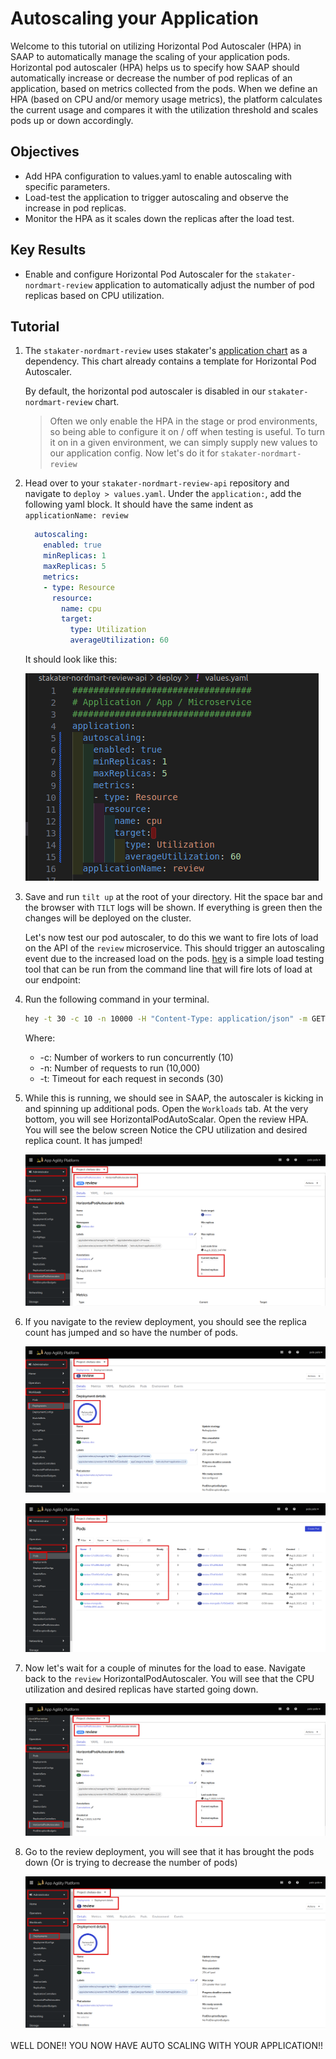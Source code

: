 # Autoscaling your Application

Welcome to this tutorial on utilizing Horizontal Pod Autoscaler (HPA) in SAAP to automatically manage the scaling of your application pods. Horizontal pod autoscaler (HPA) helps us to specify how SAAP should automatically increase or decrease the number of pod replicas of an application, based on metrics collected from the pods. When we define an HPA (based on CPU and/or memory usage metrics), the platform calculates the current usage and compares it with the utilization threshold and scales pods up or down accordingly.

## Objectives

- Add HPA configuration to values.yaml to enable autoscaling with specific parameters.
- Load-test the application to trigger autoscaling and observe the increase in pod replicas.
- Monitor the HPA as it scales down the replicas after the load test.

## Key Results

- Enable and configure Horizontal Pod Autoscaler for the `stakater-nordmart-review` application to automatically adjust the number of pod replicas based on CPU utilization.

## Tutorial

1. The `stakater-nordmart-review` uses stakater's [application chart](https://github.com/stakater-charts/application/tree/master/application) as a dependency. This chart already contains a template for Horizontal Pod Autoscaler.

   By default, the horizontal pod autoscaler is disabled in our `stakater-nordmart-review` chart.

    > Often we only enable the HPA in the stage or prod environments, so being able to configure it on / off when testing is useful. To turn it on in a given environment, we can simply supply new values to our application config. Now let's do it for `stakater-nordmart-review`

1. Head over to your `stakater-nordmart-review-api` repository and navigate to `deploy > values.yaml`. Under the `application:`, add the following yaml block. It should have the same indent as `applicationName: review`

    ```yaml
      autoscaling:
        enabled: true
        minReplicas: 1
        maxReplicas: 5
        metrics:
        - type: Resource
          resource:
            name: cpu
            target:
              type: Utilization
              averageUtilization: 60
    ```

    It should look like this:

   ![autoscaling values](images/autoscaling-yaml.png)

1. Save and run `tilt up` at the root of your directory. Hit the space bar and the browser with `TILT` logs will be shown. If everything is green then the changes will be deployed on the cluster.

    Let's now test our pod autoscaler, to do this we want to fire lots of load on the API of the `review` microservice. This should trigger an autoscaling event due to the increased load on the pods. [hey](https://github.com/rakyll/hey) is a simple load testing tool that can be run from the command line that will fire lots of load at our endpoint:

1. Run the following command in your terminal.

    ```bash
    hey -t 30 -c 10 -n 10000 -H "Content-Type: application/json" -m GET https://$(oc get route/review -n <your-namespace> --template='{{.spec.host}}')/api/review/329199
    ```

    Where:

      - -c: Number of workers to run concurrently (10)
      - -n: Number of requests to run (10,000)
      - -t: Timeout for each request in seconds (30)

1. While this is running, we should see in SAAP, the autoscaler is kicking in and spinning up additional pods.  Open the `Workloads` tab. At the very bottom, you will see HorizontalPodAutoScalar. Open the review HPA. You will see the below screen
    Notice the CPU utilization and desired replica count. It has jumped!

   ![scale-up](./images/scale-up.png)

1. If you navigate to the review deployment, you should see the replica count has jumped and so have the number of pods.

   ![HPA-deployment](images/deployment-after-autoscale.png)

   ![replicas-HPA](images/pods-hpa.png)

1. Now let's wait for a couple of minutes for the load to ease. Navigate back to the `review` HorizontalPodAutoscaler. You will see that the CPU utilization and desired replicas have started going down.

   ![scale-down](./images/back-to-before-hpa.png)

1. Go to the review deployment, you will see that it has brought the pods down (Or is trying to decrease the number of pods)

   ![scale-down](images/back-to-one-pod.png)

WELL DONE!! YOU NOW HAVE AUTO SCALING WITH YOUR APPLICATION!!
